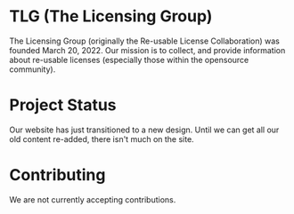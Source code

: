 # TLG (The Licensing Group)

The Licensing Group (originally the Re-usable License Collaboration) was founded March 20, 2022. Our mission is to collect, and provide information about re-usable licenses (especially those within the opensource community).

# Project Status

Our website has just transitioned to a new design. Until we can get all our old content re-added, there isn't much on the site.

# Contributing

We are not currently accepting contributions.
